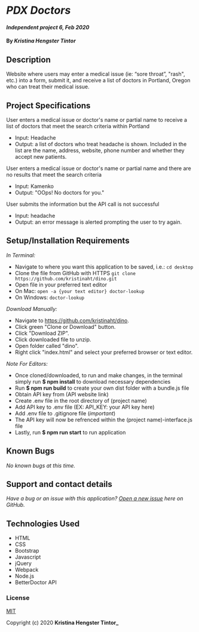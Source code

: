 # _PDX Doctors_

#### _Independent project 6, Feb 2020_

#### By _**Kristina Hengster Tintor**_

## Description
Website where users may enter a medical issue (ie: “sore throat”, "rash", etc.) into a form, submit it, and receive a list of doctors in Portland, Oregon who can treat their medical issue.

## Project Specifications

User enters a medical issue or doctor's name or partial name to receive a list of doctors that meet the search criteria within Portland
* Input: Headache
* Output: a list of doctors who treat headache is shown. Included in the list are the name, address, website, phone number and whether they accept new patients.

User enters a medical issue or doctor's name or partial name and there are no results that meet the search criteria
* Input: Kamenko
* Output: "OOps! No doctors for you."

User submits the information but the API call is not successful
* Input: headache
* Output: an error message is alerted prompting the user to try again.
## Setup/Installation Requirements

_In Terminal:_

* Navigate to where you want this application to be saved, i.e.:
```cd desktop```
* Clone the file from GitHub with HTTPS
```git clone https://github.com/kristinaht/dino.git```
* Open file in your preferred text editor
* On Mac: ```open -a {your text editor} doctor-lookup```
* On Windows: ```doctor-lookup```

_Download Manually:_

* Navigate to https://github.com/kristinaht/dino.
* Click green "Clone or Download" button.
* Click "Download ZIP".
* Click downloaded file to unzip.
* Open folder called "dino".
* Right click "index.html" and select your preferred browser or text editor.

_Note For Editors:_ 
* Once cloned/downloaded, to run and make changes, in the terminal simply run **$ npm install** to download necessary dependencies
* Run **$ npm run build** to create your own dist folder with a bundle.js file
* Obtain API key from (API website link)
* Create .env file in the root directory of (project name)
* Add API key to .env file (EX: API_KEY: your API key here)
* Add .env file to .gitignore file (*important*)
* The API key will now be refrenced within the (project name)-interface.js file
* Lastly, run **$ npm run start** to run application

## Known Bugs

_No known bugs at this time._

## Support and contact details

_Have a bug or an issue with this application? [Open a new issue](https://github.com/kristinaht/doctor-lookup) here on GitHub._

## Technologies Used

* HTML
* CSS
* Bootstrap
* Javascript
* jQuery
* Webpack
* Node.js
* BetterDoctor API

### License

[MIT](https://choosealicense.com/licenses/mit/)

Copyright (c) 2020 **Kristina Hengster Tintor_**